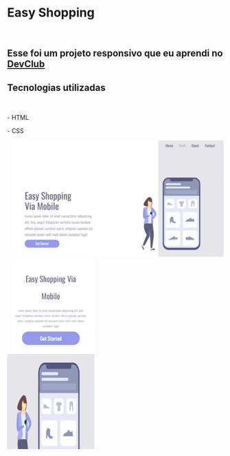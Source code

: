 <h1>Easy Shopping</h1>
<br>
<h2>Esse foi um projeto responsivo que eu aprendi no <a href="https://rodolfomori.com.br/devclub" target="_blank">DevClub</a></h2>

<h2>Tecnologias utilizadas</h2>
<br>
  <p>- HTML</p>
  <p>- CSS</p>
  
<img src="https://github.com/Igor-Matheus/Easy-shopping/blob/main/assets/computador.png?raw=true">

<img src="https://github.com/Igor-Matheus/Easy-shopping/blob/main/assets/mobile.png?raw=true">

